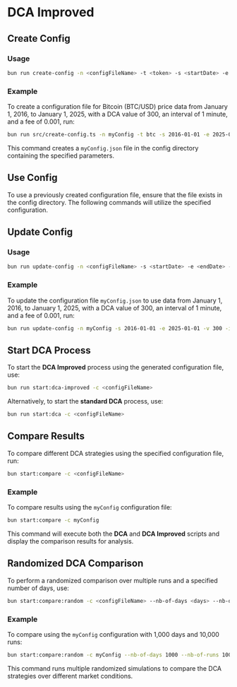 # DCA Improved

## Create Config

### Usage

```bash
bun run create-config -n <configFileName> -t <token> -s <startDate> -e <endDate> -v <DCAValue> -i <interval> -f <fee>
```

### Example

To create a configuration file for Bitcoin (BTC/USD) price data from January 1, 2016, to January 1, 2025, with a DCA value of 300, an interval of 1 minute, and a fee of 0.001, run:

```bash
bun run src/create-config.ts -n myConfig -t btc -s 2016-01-01 -e 2025-01-01 -v 300 -i 1m -f 0.001
```

This command creates a `myConfig.json` file in the config directory containing the specified parameters.

## Use Config

To use a previously created configuration file, ensure that the file exists in the config directory. The following commands will utilize the specified configuration.

## Update Config

### Usage

```bash
bun run update-config -n <configFileName> -s <startDate> -e <endDate> -v <DCAValue> -i <interval> -f <fee>
```

### Example

To update the configuration file `myConfig.json` to use data from January 1, 2016, to January 1, 2025, with a DCA value of 300, an interval of 1 minute, and a fee of 0.001, run:

```bash
bun run update-config -n myConfig -s 2016-01-01 -e 2025-01-01 -v 300 -i 1m -f 0.001
```

## Start DCA Process

To start the **DCA Improved** process using the generated configuration file, use:

```bash
bun run start:dca-improved -c <configFileName>
```

Alternatively, to start the **standard DCA** process, use:

```bash
bun run start:dca -c <configFileName>
```

## Compare Results

To compare different DCA strategies using the specified configuration file, run:

```bash
bun start:compare -c <configFileName>
```

### Example

To compare results using the `myConfig` configuration file:

```bash
bun start:compare -c myConfig
```

This command will execute both the **DCA** and **DCA Improved** scripts and display the comparison results for analysis.

## Randomized DCA Comparison

To perform a randomized comparison over multiple runs and a specified number of days, use:

```bash
bun start:compare:random -c <configFileName> --nb-of-days <days> --nb-of-runs <runs>
```

### Example

To compare using the `myConfig` configuration with 1,000 days and 10,000 runs:

```bash
bun start:compare:random -c myConfig --nb-of-days 1000 --nb-of-runs 10000
```

This command runs multiple randomized simulations to compare the DCA strategies over different market conditions.
